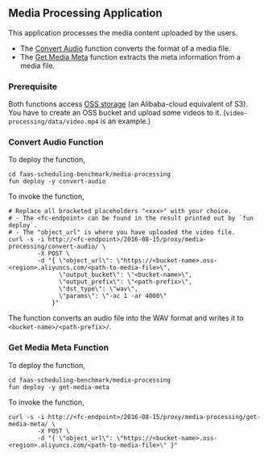 
## Media Processing Application

This application processes the media content uploaded by the users. 
- The [Convert Audio](#convert-audio-function) function converts the format of a media file. 
- The [Get Media Meta](#get-media-meta-function) function extracts the meta information from a media file.

### Prerequisite

Both functions access [OSS storage](https://www.alibabacloud.com/product/object-storage-service) (an Alibaba-cloud equivalent of S3). You have to create an OSS bucket and upload some videos to it. (`video-processing/data/video.mp4` is an example.)


### Convert Audio Function

To deploy the function,

```
cd faas-scheduling-benchmark/media-processing
fun deploy -y convert-audio
```

To invoke the function,

```
# Replace all bracketed placeholders "<xxx>" with your choice.
# - The <fc-endpoint> can be found in the result printed out by `fun deploy`.
# - The "object_url" is where you have uploaded the video file. 
curl -s -i http://<fc-endpoint>/2016-08-15/proxy/media-processing/convert-audio/ \
        -X POST \
        -d "{ \"object_url\": \"https://<bucket-name>.oss-<region>.aliyuncs.com/<path-to-media-file>\", 
              \"output_bucket\": \"<bucket-name>\", 
              \"output_prefix\": \"<path-prefix>\", 
              \"dst_type\": \"wav\", 
              \"params\": \"-ac 1 -ar 4000\" 
            }" 
```

The function converts an audio file into the WAV format and writes it to `<bucket-name>/<path-prefix>/`. 

### Get Media Meta Function

To deploy the function, 

```
cd faas-scheduling-benchmark/media-processing
fun deploy -y get-media-meta 
```

To invoke the function,

```
curl -s -i http://<fc-endpoint>/2016-08-15/proxy/media-processing/get-media-meta/ \
        -X POST \
        -d "{ \"object_url\": \"https://<bucket-name>.oss-<region>.aliyuncs.com/<path-to-media-file>\" }"
